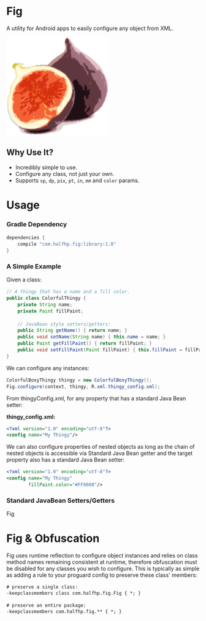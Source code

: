 # Fig
A utility for Android apps to easily configure any object from XML.

![image](docs/images/fig.png)
 
## Why Use It?

* Incredibly simple to use.
* Configure any class, not just your own.
* Supports `sp`, `dp`, `pix`, `pt`, `in`, `mm` and `color` params.

# Usage

### Gradle Dependency

```groovy
dependencies {
    compile "com.halfhp.fig:library:1.0"
}
```

###  A Simple Example
Given a class:

```java
// A thingy that has a name and a fill color.
public class ColorfulThingy {    
    private String name;
    private Paint fillPaint;
    
    // JavaBean style setters/getters:
    public String getName() { return name; }    
    public void setName(String name) { this.name = name; }
    public Paint getFillPaint() { return fillPaint; }
    public void setFillPaint(Paint fillPaint) { this.fillPaint = fillPaint; }
}
```

We can configure any instances:

```java
ColorfulBoxyThingy thingy = new ColorfulBoxyThingy();
Fig.configure(context, thingy, R.xml.thingy_config.xml);
```

From thingyConfig.xml, for any property that has a standard Java Bean setter:

**thingy_config.xml:**
```xml
<?xml version="1.0" encoding="utf-8"?>
<config name="My Thingy"/>
```

We can also configure properties of nested objects as long as the chain of nested objects
is accessible via Standard Java Bean getter and the target property also has a standard Java Bean setter:

```xml
<?xml version="1.0" encoding="utf-8"?>
<config name="My Thingy"
        fillPaint.color="#FF0000"/>
```

### Standard JavaBean Setters/Getters
Fig

# Fig & Obfuscation
Fig uses runtime reflection to configure object instances and relies on  class method names remaining 
consistent at runtime, therefore obfuscation must be disabled for any classes you wish to configure.
This is typically as simple as adding a rule to your proguard config to preserve these class' members:

```
# preserve a single class:
-keepclassmembers class com.halfhp.fig.Fig { *; }

# preserve an entire package:
-keepclassmembers com.halfhp.fig.** { *; }
```